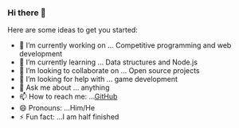 ### Hi there 👋



Here are some ideas to get you started:

- 🔭 I’m currently working on ... Competitive programming and web development
- 🌱 I’m currently learning ... Data structures and Node.js
- 👯 I’m looking to collaborate on ... Open source projects
- 🤔 I’m looking for help with ... game development
- 💬 Ask me about ... anything
- 📫 How to reach me: ...[GitHub](https://github.com/harshedabdulla)
- 😄 Pronouns: ...Him/He
- ⚡ Fun fact: ...I am half finished

